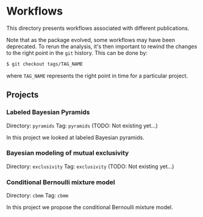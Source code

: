 # Workflows

This directory presents workflows associated with different publications.

Note that as the package evolved, some workflows may have been deprecated.
To rerun the analysis, it's then important to rewind the changes to the right point in the `git` history.
This can be done by:

```bash
$ git checkout tags/TAG_NAME
```

where `TAG_NAME` represents the right point in time for a particular project.

## Projects

### Labeled Bayesian Pyramids

Directory: `pyramids`
Tag: `pyramids` (TODO: Not existing yet...)


In this project we looked at labeled Bayesian pyramids.


### Bayesian modeling of mutual exclusivity

Directory: `exclusivity`
Tag: `exclusivity` (TODO: Not existing yet...)

### Conditional Bernoulli mixture model

Directory: `cbmm`
Tag: `cbmm`

In this project we propose the conditional Bernoulli mixture model.

